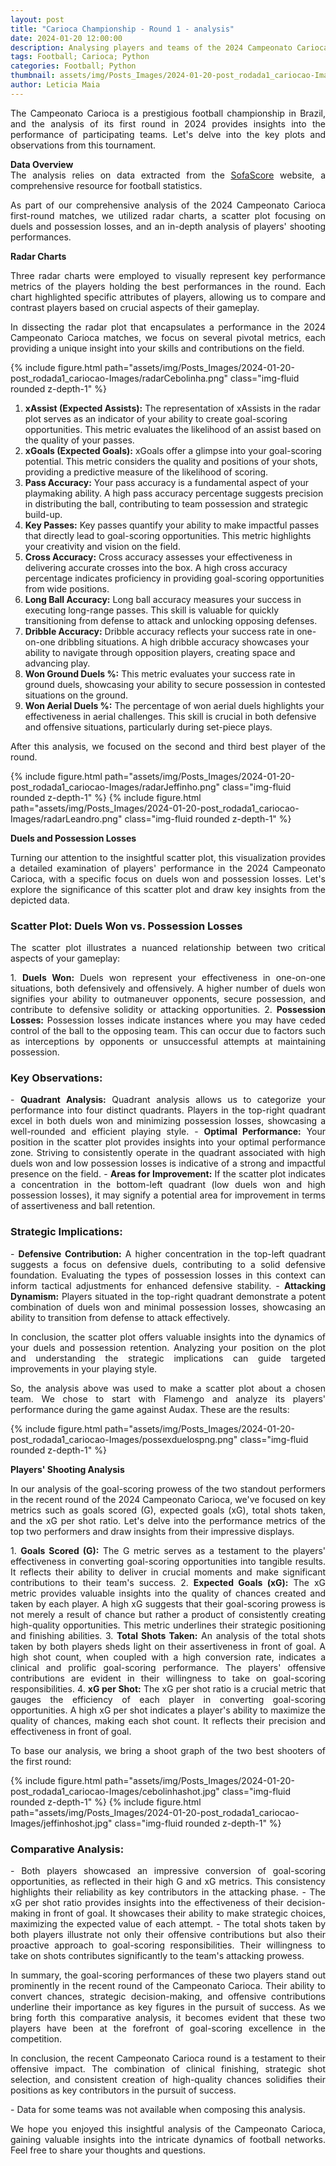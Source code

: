 ```yaml
---
layout: post
title: "Carioca Championship - Round 1 - analysis"
date: 2024-01-20 12:00:00
description: Analysing players and teams of the 2024 Campeonato Carioca first-round matches
tags: Football; Carioca; Python
categories: Football; Python
thumbnail: assets/img/Posts_Images/2024-01-20-post_rodada1_cariocao-Images/Logo_Carioca.jpg
author: Leticia Maia
---
```



<p align="justify">
The Campeonato Carioca is a prestigious football championship in Brazil, and the analysis of its first round in 2024 provides insights into the performance of participating teams. Let's delve into the key plots and observations from this tournament.
</p>

<p align="justify">
<strong>Data Overview</strong><br>
The analysis relies on data extracted from the <a href="https://www.sofascore.com/tournament/football/brazil/carioca/92" target="_blank">SofaScore</a> website, a comprehensive resource for football statistics.
</p>

<p align="justify">
As part of our comprehensive analysis of the 2024 Campeonato Carioca first-round matches, we utilized radar charts, a scatter plot focusing on duels and possession losses, and an in-depth analysis of players' shooting performances.
</p>

<strong>Radar Charts</strong>

<p align="justify">
Three radar charts were employed to visually represent key performance metrics of the players holding the best performances in the round. Each chart highlighted specific attributes of players, allowing us to compare and contrast players based on crucial aspects of their gameplay.
</p>

<p align="justify">
In dissecting the radar plot that encapsulates a performance in the 2024 Campeonato Carioca matches, we focus on several pivotal metrics, each providing a unique insight into your skills and contributions on the field.
</p>

{% include figure.html path="assets/img/Posts_Images/2024-01-20-post_rodada1_cariocao-Images/radarCebolinha.png" class="img-fluid rounded z-depth-1" %}

<p align="justify">
<ol>
    <li><strong>xAssist (Expected Assists):</strong> The representation of xAssists in the radar plot serves as an indicator of your ability to create goal-scoring opportunities. This metric evaluates the likelihood of an assist based on the quality of your passes.</li>
    <li><strong>xGoals (Expected Goals):</strong> xGoals offer a glimpse into your goal-scoring potential. This metric considers the quality and positions of your shots, providing a predictive measure of the likelihood of scoring.</li>
    <li><strong>Pass Accuracy:</strong> Your pass accuracy is a fundamental aspect of your playmaking ability. A high pass accuracy percentage suggests precision in distributing the ball, contributing to team possession and strategic build-up.</li>
    <li><strong>Key Passes:</strong> Key passes quantify your ability to make impactful passes that directly lead to goal-scoring opportunities. This metric highlights your creativity and vision on the field.</li>
    <li><strong>Cross Accuracy:</strong> Cross accuracy assesses your effectiveness in delivering accurate crosses into the box. A high cross accuracy percentage indicates proficiency in providing goal-scoring opportunities from wide positions.</li>
    <li><strong>Long Ball Accuracy:</strong> Long ball accuracy measures your success in executing long-range passes. This skill is valuable for quickly transitioning from defense to attack and unlocking opposing defenses.</li>
    <li><strong>Dribble Accuracy:</strong> Dribble accuracy reflects your success rate in one-on-one dribbling situations. A high dribble accuracy showcases your ability to navigate through opposition players, creating space and advancing play.</li>
    <li><strong>Won Ground Duels %:</strong> This metric evaluates your success rate in ground duels, showcasing your ability to secure possession in contested situations on the ground.</li>
    <li><strong>Won Aerial Duels %:</strong> The percentage of won aerial duels highlights your effectiveness in aerial challenges. This skill is crucial in both defensive and offensive situations, particularly during set-piece plays.</li>
</ol>
</p>

<p align="justify">
After this analysis, we focused on the second and third best player of the round.
</p>

{% include figure.html path="assets/img/Posts_Images/2024-01-20-post_rodada1_cariocao-Images/radarJeffinho.png" class="img-fluid rounded z-depth-1" %}
{% include figure.html path="assets/img/Posts_Images/2024-01-20-post_rodada1_cariocao-Images/radarLeandro.png" class="img-fluid rounded z-depth-1" %}

<strong>Duels and Possession Losses</strong>

<p align="justify">
Turning our attention to the insightful scatter plot, this visualization provides a detailed examination of players' performance in the 2024 Campeonato Carioca, with a specific focus on duels won and possession losses. Let's explore the significance of this scatter plot and draw key insights from the depicted data.
</p>

### Scatter Plot: Duels Won vs. Possession Losses

<p align="justify">
The scatter plot illustrates a nuanced relationship between two critical aspects of your gameplay:
</p>

<p align="justify">
1. <strong>Duels Won:</strong> Duels won represent your effectiveness in one-on-one situations, both defensively and offensively. A higher number of duels won signifies your ability to outmaneuver opponents, secure possession, and contribute to defensive solidity or attacking opportunities.
2. <strong>Possession Losses:</strong> Possession losses indicate instances where you may have ceded control of the ball to the opposing team. This can occur due to factors such as interceptions by opponents or unsuccessful attempts at maintaining possession.
</p>

### Key Observations:

<p align="justify">
- <strong>Quadrant Analysis:</strong> Quadrant analysis allows us to categorize your performance into four distinct quadrants. Players in the top-right quadrant excel in both duels won and minimizing possession losses, showcasing a well-rounded and efficient playing style.
- <strong>Optimal Performance:</strong> Your position in the scatter plot provides insights into your optimal performance zone. Striving to consistently operate in the quadrant associated with high duels won and low possession losses is indicative of a strong and impactful presence on the field.
- <strong>Areas for Improvement:</strong> If the scatter plot indicates a concentration in the bottom-left quadrant (low duels won and high possession losses), it may signify a potential area for improvement in terms of assertiveness and ball retention.
</p>

### Strategic Implications:

<p align="justify">
- <strong>Defensive Contribution:</strong> A higher concentration in the top-left quadrant suggests a focus on defensive duels, contributing to a solid defensive foundation. Evaluating the types of possession losses in this context can inform tactical adjustments for enhanced defensive stability.
- <strong>Attacking Dynamism:</strong> Players situated in the top-right quadrant demonstrate a potent combination of duels won and minimal possession losses, showcasing an ability to transition from defense to attack effectively.
</p>

<p align="justify">
In conclusion, the scatter plot offers valuable insights into the dynamics of your duels and possession retention. Analyzing your position on the plot and understanding the strategic implications can guide targeted improvements in your playing style.
</p>

<p align="justify">
So, the analysis above was used to make a scatter plot about a chosen team. We chose to start with Flamengo and analyze its players' performance during the game against Audax. These are the results:
</p>

{% include figure.html path="assets/img/Posts_Images/2024-01-20-post_rodada1_cariocao-Images/possexduelospng.png" class="img-fluid rounded z-depth-1" %}

<strong>Players' Shooting Analysis</strong>

<p align="justify">
In our analysis of the goal-scoring prowess of the two standout performers in the recent round of the 2024 Campeonato Carioca, we've focused on key metrics such as goals scored (G), expected goals (xG), total shots taken, and the xG per shot ratio. Let's delve into the performance metrics of the top two performers and draw insights from their impressive displays.
</p>

<p align="justify">
1. <strong>Goals Scored (G):</strong> The G metric serves as a testament to the players' effectiveness in converting goal-scoring opportunities into tangible results. It reflects their ability to deliver in crucial moments and make significant contributions to their team's success.
2. <strong>Expected Goals (xG):</strong> The xG metric provides valuable insights into the quality of chances created and taken by each player. A high xG suggests that their goal-scoring prowess is not merely a result of chance but rather a product of consistently creating high-quality opportunities. This metric underlines their strategic positioning and finishing abilities.
3. <strong>Total Shots Taken:</strong> An analysis of the total shots taken by both players sheds light on their assertiveness in front of goal. A high shot count, when coupled with a high conversion rate, indicates a clinical and prolific goal-scoring performance. The players' offensive contributions are evident in their willingness to take on goal-scoring responsibilities.
4. <strong>xG per Shot:</strong> The xG per shot ratio is a crucial metric that gauges the efficiency of each player in converting goal-scoring opportunities. A high xG per shot indicates a player's ability to maximize the quality of chances, making each shot count. It reflects their precision and effectiveness in front of goal.
</p>

<p align="justify">
To base our analysis, we bring a shoot graph of the two best shooters of the first round:
</p>

{% include figure.html path="assets/img/Posts_Images/2024-01-20-post_rodada1_cariocao-Images/cebolinhashot.jpg" class="img-fluid rounded z-depth-1" %}
{% include figure.html path="assets/img/Posts_Images/2024-01-20-post_rodada1_cariocao-Images/jeffinhoshot.jpg" class="img-fluid rounded z-depth-1" %}

### Comparative Analysis:

<p align="justify">
- Both players showcased an impressive conversion of goal-scoring opportunities, as reflected in their high G and xG metrics. This consistency highlights their reliability as key contributors in the attacking phase.
- The xG per shot ratio provides insights into the effectiveness of their decision-making in front of goal. It showcases their ability to make strategic choices, maximizing the expected value of each attempt.
- The total shots taken by both players illustrate not only their offensive contributions but also their proactive approach to goal-scoring responsibilities. Their willingness to take on shots contributes significantly to the team's attacking prowess.
</p>

<p align="justify">
In summary, the goal-scoring performances of these two players stand out prominently in the recent round of the Campeonato Carioca. Their ability to convert chances, strategic decision-making, and offensive contributions underline their importance as key figures in the pursuit of success. As we bring forth this comparative analysis, it becomes evident that these two players have been at the forefront of goal-scoring excellence in the competition.
</p>

<p align="justify">
In conclusion, the recent Campeonato Carioca round is a testament to their offensive impact. The combination of clinical finishing, strategic shot selection, and consistent creation of high-quality chances solidifies their positions as key contributors in the pursuit of success.
</p>

<p align="justify">
- Data for some teams was not available when composing this analysis.
</p>

<p align="justify">
We hope you enjoyed this insightful analysis of the Campeonato Carioca, gaining valuable insights into the intricate dynamics of football networks. Feel free to share your thoughts and questions.
</p>
